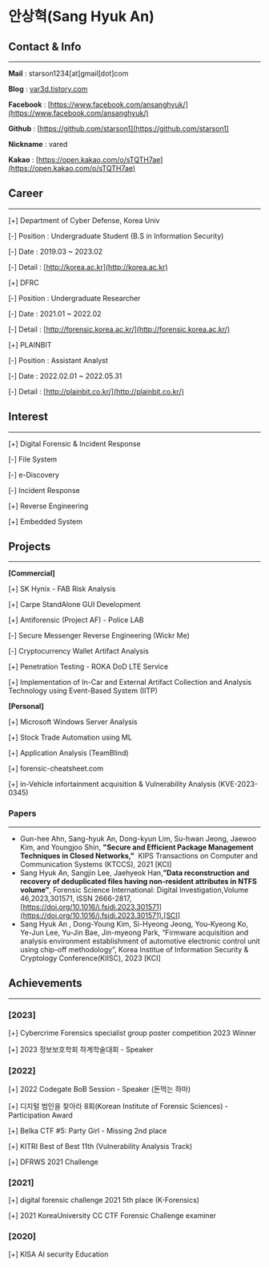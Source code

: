 # 안상혁(Sang Hyuk An)

## Contact & Info

---

**Mail**     : starson1234[at]gmail[dot]com

**Blog**     : [var3d.tistory.com](https://var3d.tistory.com/)

**Facebook** : [https://www.facebook.com/ansanghyuk/](https://www.facebook.com/ansanghyuk/)

**Github**   : [https://github.com/starson1](https://github.com/starson1)

**Nickname** : vared

**Kakao**    : [https://open.kakao.com/o/sTQTH7ae](https://open.kakao.com/o/sTQTH7ae)

## Career

---

[+] Department of Cyber Defense, Korea Univ

 [-] Position : Undergraduate Student (B.S in Information Security)

 [-] Date : 2019.03 ~ 2023.02

 [-] Detail : [http://korea.ac.kr](http://korea.ac.kr)

[+] DFRC

 [-] Position : Undergraduate Researcher

 [-] Date : 2021.01 ~ 2022.02

 [-] Detail : [http://forensic.korea.ac.kr/](http://forensic.korea.ac.kr/)

[+] PLAINBIT

 [-] Position : Assistant Analyst

 [-] Date : 2022.02.01 ~ 2022.05.31

 [-] Detail : [http://plainbit.co.kr/](http://plainbit.co.kr/)

## Interest

---

[+] Digital Forensic & Incident Response

 [-] File System

 [-] e-Discovery

 [-] Incident Response

[+] Reverse Engineering

[+] Embedded System

## Projects

---

**[Commercial]**

[+] SK Hynix - FAB Risk Analysis

[+] Carpe StandAlone GUI Development

[+] Antiforensic (Project AF) - Police LAB

 [-] Secure Messenger Reverse Engineering (Wickr Me)

 [-] Cryptocurrency Wallet Artifact Analysis

[+] Penetration Testing - ROKA DoD LTE Service

[+] Implementation of In-Car and External Artifact Collection and Analysis Technology using Event-Based System (IITP)

**[Personal]**

[+] Microsoft Windows Server Analysis

[+] Stock Trade Automation using ML

[+] Application Analysis (TeamBlind)

[+] forensic-cheatsheet.com

[+] in-Vehicle infortainment acquisition & Vulnerability Analysis (KVE-2023-0345)

### Papers

---

- Gun-hee Ahn, Sang-hyuk An, Dong-kyun Lim, Su-hwan Jeong, Jaewoo Kim, and Youngjoo Shin, **"Secure and Efficient Package Management Techniques in Closed Networks,"**
 KIPS Transactions on Computer and Communication Systems (KTCCS), 2021 [KCI]
- Sang Hyuk An, Sangjin Lee, Jaehyeok Han,**”Data reconstruction and recovery of deduplicated files having non-resident attributes in NTFS volume”**,
Forensic Science International: Digital Investigation,Volume 46,2023,301571,
ISSN 2666-2817,[https://doi.org/10.1016/j.fsidi.2023.301571](https://doi.org/10.1016/j.fsidi.2023.301571).[SCI]
- Sang Hyuk An , Dong-Young Kim, Si-Hyeong Jeong, You-Kyeong Ko, Ye-Jun Lee, Yu-Jin Bae, Jin-myeong Park, “Firmware acquisition and analysis environment establishment of automotive electronic control unit using chip-off methodology”, Korea Institue of Information Security & Cryptology Conference(KIISC), 2023 [KCI]

## Achievements

---

### [2023]

[+] Cybercrime Forensics specialist group poster competition 2023 Winner

[+] 2023 정보보호학회 하계학술대회 - Speaker

### [2022]

[+] 2022 Codegate BoB Session - Speaker (돈먹는 하마)

[+] 디지털 범인을 찾아라 8회(Korean Institute of Forensic Sciences) - Participation Award

[+] Belka CTF #5: Party Girl - Missing 2nd place

[+] KITRI Best of Best 11th (Vulnerability Analysis Track)

[+] DFRWS 2021 Challenge

### [2021]

[+] digital forensic challenge 2021 5th place (K-Forensics)

[+] 2021 KoreaUniversity CC CTF Forensic Challenge examiner

### [2020]

[+] KISA AI security Education


